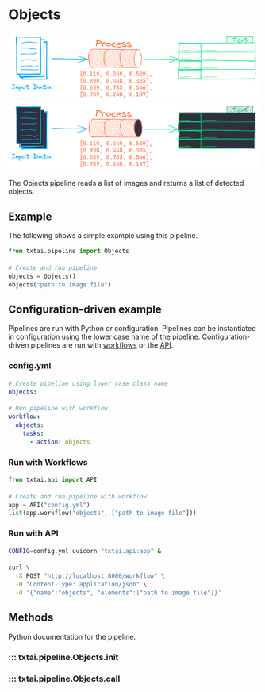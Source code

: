 # Objects

![pipeline](../../images/pipeline.png#only-light)
![pipeline](../../images/pipeline-dark.png#only-dark)

The Objects pipeline reads a list of images and returns a list of detected objects.

## Example

The following shows a simple example using this pipeline.

```python
from txtai.pipeline import Objects

# Create and run pipeline
objects = Objects()
objects("path to image file")
```

## Configuration-driven example

Pipelines are run with Python or configuration. Pipelines can be instantiated in [configuration](../../../api/configuration/#pipeline) using the lower case name of the pipeline. Configuration-driven pipelines are run with [workflows](../../../workflow/#configuration-driven-example) or the [API](../../../api).

### config.yml
```yaml
# Create pipeline using lower case class name
objects:

# Run pipeline with workflow
workflow:
  objects:
    tasks:
      - action: objects
```

### Run with Workflows

```python
from txtai.api import API

# Create and run pipeline with workflow
app = API("config.yml")
list(app.workflow("objects", ["path to image file"]))
```

### Run with API

```bash
CONFIG=config.yml uvicorn "txtai.api:app" &

curl \
  -X POST "http://localhost:8000/workflow" \
  -H "Content-Type: application/json" \
  -d '{"name":"objects", "elements":["path to image file"]}'
```

## Methods

Python documentation for the pipeline.

### ::: txtai.pipeline.Objects.__init__
### ::: txtai.pipeline.Objects.__call__
